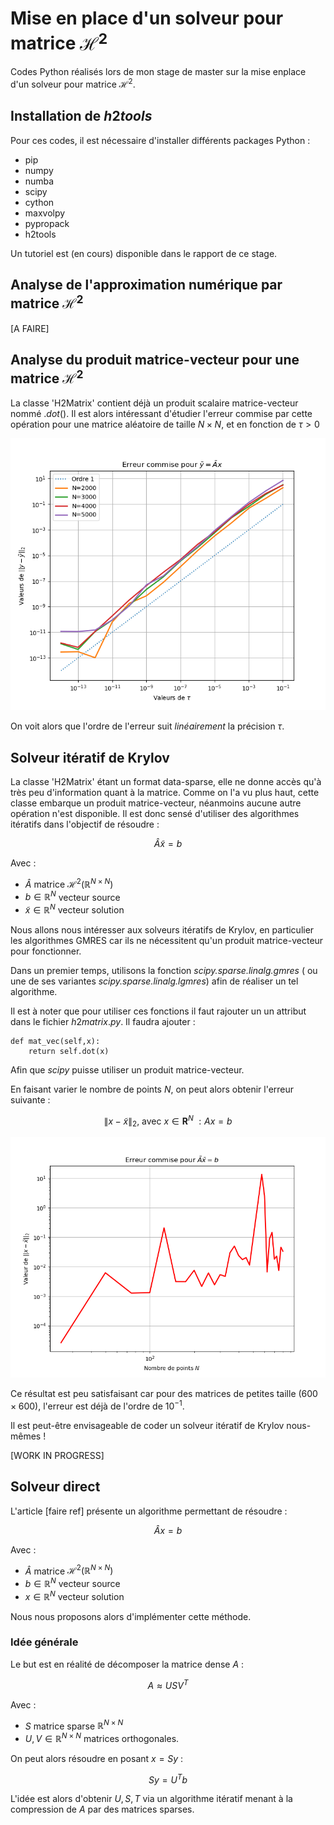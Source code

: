 # Mise en place d'un solveur pour matrice $\mathcal{H} ^ 2$

Codes Python réalisés lors de mon stage de master sur la mise enplace d'un solveur pour matrice $\mathcal{H}^2$.

## Installation de $h2tools$

Pour ces codes, il est nécessaire d'installer différents packages Python :

* pip 
* numpy
* numba
* scipy
* cython
* maxvolpy
* pypropack
* h2tools

Un tutoriel est (en cours) disponible dans le rapport de ce stage.



## Analyse de l'approximation numérique par matrice $\mathcal{H} ^ 2$

[A FAIRE]


## Analyse du produit matrice-vecteur pour une matrice $\mathcal{H} ^ 2$

La classe 'H2Matrix' contient déjà un produit scalaire matrice-vecteur nommé $.dot()$. Il est alors intéressant d'étudier l'erreur commise par cette opération pour une matrice aléatoire de taille $N \times N$, et en fonction de $\tau > 0$


![erreur_mat_vec](./Images/Err_Prod_Mat_Vec_log_N.png)

On voit alors que l'ordre de l'erreur suit *linéairement* la précision $\tau$. 

## Solveur itératif de Krylov

La classe 'H2Matrix' étant un format data-sparse, elle ne donne accès qu'à très peu d'information quant à la matrice. Comme on l'a vu plus haut, cette classe embarque un produit matrice-vecteur, néanmoins aucune autre opération n'est disponible. Il est donc sensé d'utiliser des algorithmes itératifs dans l'objectif de résoudre :

$$ \hat{A}\tilde{x} = b $$

Avec :
* $\hat{A}$ matrice $\mathcal{H} ^ 2 (\mathbb{R} ^ {N \times N})$
* $b\in\mathbb{R} ^ {N }$ vecteur source 
* $\tilde{x}\in\mathbb{R} ^ {N }$ vecteur solution

Nous allons nous intéresser aux solveurs itératifs de Krylov, en particulier les algorithmes GMRES car ils ne nécessitent qu'un produit matrice-vecteur pour fonctionner.

Dans un premier temps, utilisons la fonction *scipy.sparse.linalg.gmres* ( ou une de ses variantes *scipy.sparse.linalg.lgmres*) afin de réaliser un tel algorithme.

Il est à noter que pour utiliser ces fonctions il faut rajouter un un attribut dans le fichier $h2matrix.py$. Il faudra ajouter :

```
def mat_vec(self,x):
	return self.dot(x)
```

Afin que *scipy* puisse utiliser un produit matrice-vecteur.

En faisant varier le nombre de points $N$, on peut alors obtenir l'erreur suivante :

$$\| x - \tilde{x} \|_2,~\mathrm{avec}~x\in\mathbf{R} ^ N~ : Ax=b$$


![erreur Krylov](./Images/Err_Krylov.png)

Ce résultat est peu satisfaisant car pour des matrices de petites taille ($600 \times 600$), l'erreur est déjà de l'ordre de $10^{-1}$.

Il est peut-être envisageable de coder un solveur itératif de Krylov nous-mêmes !

[WORK IN PROGRESS]


## Solveur direct

L'article [faire ref] présente un algorithme permettant de résoudre :

$$ \hat{A} x = b $$

Avec :
* $\hat{A}$ matrice $\mathcal{H} ^ 2 (\mathbb{R} ^ {N \times N})$
* $b\in\mathbb{R} ^ {N }$ vecteur source 
* $x\in\mathbb{R} ^ {N }$ vecteur solution

Nous nous proposons alors d'implémenter cette méthode.

### Idée générale

Le but est en réalité de décomposer la matrice dense $A$ :


$$ A \approx U S V ^ T$$

Avec :
* $S$ matrice sparse $\mathbb{R} ^ {N \times N}$
* $U, V\in\mathbb{R} ^ {N \times N}$ matrices orthogonales.

On peut alors résoudre en posant $x=Sy$ :

$$Sy = U ^ T b$$

L'idée est alors d'obtenir $U, S, T$ via un algorithme itératif menant à la compression de $A$ par des matrices sparses.